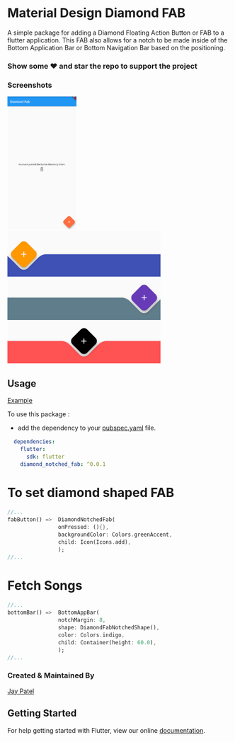 # Material Design Diamond FAB

A simple package for adding a Diamond Floating Action Button or FAB to a flutter application.  This FAB also allows for a notch to be made inside of the Bottom Application Bar or Bottom Navigation Bar based on the positioning. 

### Show some :heart: and star the repo to support the project

### Screenshots

<img src="ss1.jpg" height="300em" /> <img src="ss2.jpg" height="300em" />

## Usage

[Example](https://github.com/Jay53/Flutter-DiamondFab/blob/master/example/lib/main.dart)

To use this package :

* add the dependency to your [pubspec.yaml](https://github.com/Jay53/Flutter-DiamondFab/blob/master/example/pubspec.yaml) file.

```yaml
  dependencies:
    flutter:
      sdk: flutter
    diamond_notched_fab: ^0.0.1
```

# To set diamond shaped FAB 

```dart
//...
fabButton() =>  DiamondNotchedFab(
                onPressed: (){},
                backgroundColor: Colors.greenAccent,
                child: Icon(Icons.add),
                );
//...
```

# Fetch Songs

```dart
//...
bottomBar() =>  BottomAppBar(
                notchMargin: 8,
                shape: DiamondFabNotchedShape(),
                color: Colors.indigo,
                child: Container(height: 60.0),
                );
//...
```

### Created & Maintained By

[Jay Patel](https://github.com/Jay53)


## Getting Started

For help getting started with Flutter, view our online
[documentation](http://flutter.io/).

